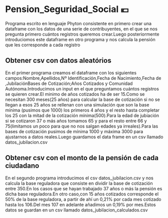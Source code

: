 # Pension_Seguridad_Social :euro:
Programa escrito en lenguaje Phyton consistente en primero crear una dataframe con los datos de una serie de contribuyentes, en el que se nos pregunta primero cuántos registros queremos crear.Luego posteriormente introduciomos este dataframe en otro programa y nos calcula la pensión que les corresponde a cada registro
## Obtener csv con datos aleatórios
En el primer programa creamos el dataframe con los siguientes campos:Nombre,Apellidos,Nº Identificación,Fecha de Nacimiento,Fecha de ,JubilaciónBases de Cotización;Años Cotizados y Comunidad Autónoma.Introducimos un input en el que preguntamos cuántos registros se quieren crear.El minimo de años cotizados ha de ser 15.Como se necesitan 300 meses(25 años) para calcular la base de cotización si no se llegan a esos 25 años se rellenan con una simulación que son la base mínima (pusimos que 1000) los primeros 4 años y el resto hasta completar los 25 con la mitad de la cotización mínima(500).Para la edad de jubiación si se cotizaron 37 o más años tomamos 65 y para el resto entre 66 y 75(limitamos un poco para que no nos salgan edades ya irreales).Para las bases de cotización pusimos de mínima 1000 y máxima 3000 para ajustarnos a datos reales.Luego guardamos el data frame en un csv llamado datos_jubilacion.csv
## Obtener csv con el monto de la pensión de cada ciudadano
En el segundo programa introducimos el csv datos_jubilacion.csv y nos calcula la base reguladora que consiste en dividir la base de cotización entre 350.En los casos que se hayan trabajado 37 años o más la pensión es dicha base reguladora.En otro caso,con 15 años cotizados corresponde el 50% de la base reguladora, a partir de ahí un 0,21% por cada mes cotizado hasta los 106.Del mes 107 en adelante añadimos un 0,19% por mes.Estos datos se guardan en un csv llamado datos_jubilacion_calculados.csv